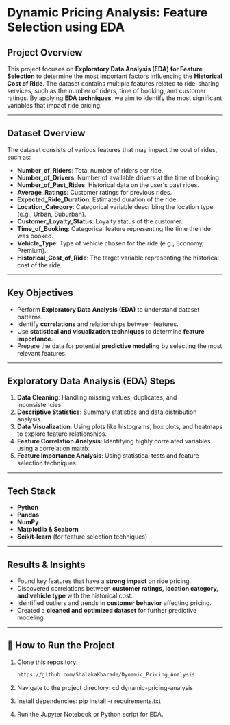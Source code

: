 # Dynamic Pricing Analysis: Feature Selection using EDA  

## Project Overview  
This project focuses on **Exploratory Data Analysis (EDA) for Feature Selection** to determine the most important factors influencing the **Historical Cost of Ride**. The dataset contains multiple features related to ride-sharing services, such as the number of riders, time of booking, and customer ratings. By applying **EDA techniques**, we aim to identify the most significant variables that impact ride pricing.  

---

## Dataset Overview  
The dataset consists of various features that may impact the cost of rides, such as:  

- **Number_of_Riders**: Total number of riders per ride.  
- **Number_of_Drivers**: Number of available drivers at the time of booking.  
- **Number_of_Past_Rides**: Historical data on the user's past rides.  
- **Average_Ratings**: Customer ratings for previous rides.  
- **Expected_Ride_Duration**: Estimated duration of the ride.  
- **Location_Category**: Categorical variable describing the location type (e.g., Urban, Suburban).  
- **Customer_Loyalty_Status**: Loyalty status of the customer.  
- **Time_of_Booking**: Categorical feature representing the time the ride was booked.  
- **Vehicle_Type**: Type of vehicle chosen for the ride (e.g., Economy, Premium).  
- **Historical_Cost_of_Ride**: The target variable representing the historical cost of the ride.  

---

## Key Objectives  
- Perform **Exploratory Data Analysis (EDA)** to understand dataset patterns.  
- Identify **correlations** and relationships between features.  
- Use **statistical and visualization techniques** to determine **feature importance**.  
- Prepare the data for potential **predictive modeling** by selecting the most relevant features.  

---

## Exploratory Data Analysis (EDA) Steps  
1. **Data Cleaning**: Handling missing values, duplicates, and inconsistencies.  
2. **Descriptive Statistics**: Summary statistics and data distribution analysis.  
3. **Data Visualization**: Using plots like histograms, box plots, and heatmaps to explore feature relationships.  
4. **Feature Correlation Analysis**: Identifying highly correlated variables using a correlation matrix.  
5. **Feature Importance Analysis**: Using statistical tests and feature selection techniques.  

---

## Tech Stack  
- **Python**  
- **Pandas**   
- **NumPy**   
- **Matplotlib & Seaborn** 
- **Scikit-learn** (for feature selection techniques)  

---

## Results & Insights  
- Found key features that have a **strong impact** on ride pricing.  
- Discovered correlations between **customer ratings, location category, and vehicle type** with the historical cost.  
- Identified outliers and trends in **customer behavior** affecting pricing.  
- Created a **cleaned and optimized dataset** for further predictive modeling.  

---

## 🏁 How to Run the Project  
1. Clone this repository:  
   ```bash
   https://github.com/ShalakaKharade/Dynamic_Pricing_Analysis
   
2. Navigate to the project directory:
   cd dynamic-pricing-analysis

3. Install dependencies:
   pip install -r requirements.txt
   
4. Run the Jupyter Notebook or Python script for EDA.

   










